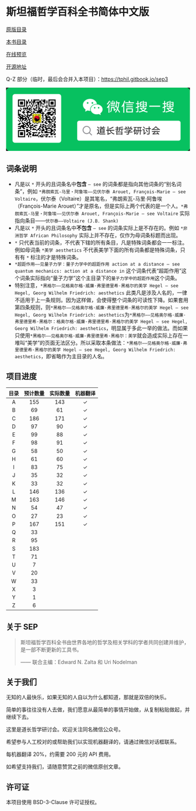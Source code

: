 # 斯坦福哲学百科全书简体中文版

[原版目录](https://plato.stanford.edu/contents.html)

[本书目录](mu-lu.md)

[在线预览](https://tphil.gitbook.io/sep/)

[开源地址](https://github.com/taophilosophy/SEP-CN)


Q-Z 部分（临时，最后会合并入本项目）：<https://tphil.gitbook.io/sep3>

![微信公众号](./.gitbook/assets/wechat.png)

## 词条说明

* 凡是以 `*` 开头的且词条名中**包含** `— see` 的词条都是指向其他词条的“别名词条”，例如 `*弗朗索瓦-马里‧阿鲁埃——见伏尔泰 Arouet, François-Marie — see Voltaire`，伏尔泰（Voltaire）是其笔名，“弗朗索瓦-马里‧阿鲁埃（François-Marie Arouet）”才是原名，但是实际上两个代表的是一个人。`*弗朗索瓦-马里‧阿鲁埃——见伏尔泰 Arouet, François-Marie — see Voltaire` 实际指向条目——`伏尔泰——Voltaire (J.B. Shank)`
* 凡是以 `*` 开头的且词条名中**不包含** `— see` 的词条实际上是不存在的。例如 `*非洲哲学 African Philosophy` 实际上并不存在，仅作为母词条标题而出现。
* `*` 只代表当前的词条，不代表下辖的所有条目，凡是特殊词条都会一一标注。例如母词条 `*美学 aesthetics` 不代表美学下面的所有词条都是特殊词条，只有有 `*` 标注的才是特殊词条。
* `*超距作用——见量子力学：量子力学中的超距作用 action at a distance — see quantum mechanics: action at a distance in` 这个词条代表“超距作用”这个词条实际指向“量子力学”这个主目录下的`量子力学中的超距作用`这个词条。
* 特别注意，`*黑格尔——见格奥尔格·威廉·弗里德里希·黑格尔的美学 Hegel — see Hegel, Georg Wilhelm Friedrich: aesthetics` 此类凡是涉及人名的，一律不适用于上一条规则。因为这样做，会使得整个词条的可读性下降。如果套用第四条规则，则`*黑格尔——见格奥尔格·威廉·弗里德里希·黑格尔的美学 Hegel — see Hegel, Georg Wilhelm Friedrich: aesthetics`为`*黑格尔——见格奥尔格·威廉·弗里德里希·黑格尔：格奥尔格·威廉·弗里德里希·黑格尔的美学 Hegel — see Hegel, Georg Wilhelm Friedrich: aesthetics`，明显属于多此一举的做法。而如果只使用`*黑格尔——见格奥尔格·威廉·弗里德里希·黑格尔：美学`就会造成实际上存在一堆叫“美学”的页面无法区分。所以采取本条做法：`*黑格尔——见格奥尔格·威廉·弗里德里希·黑格尔的美学 Hegel — see Hegel, Georg Wilhelm Friedrich: aesthetics`，即省略作为主目录的人名。

## 项目进度

|  目录 | 预计数量 | 实际数量 | 机器翻译 | 
| :-: | :--: | :--: | :--: | 
|  A  |  155 |  143 |   ✓  |      
|  B  |  69  |  61  |   ✓  |     
|  C  |  186 |  171 |  ✓   |     
|  D  |  97  |  90  |   ✓  |      
|  E  |  99  |   88 |    ✓ |     
|  F  |  98  |  91  |   ✓  |      
|  G  |  58  |  50  |   ✓  |    
|  H  |  61  |  60  | ✓    |     
|  I  |  83  | 75   |   ✓  |     
|  J  |  35  |   32   |  ✓   |     
|  K  |  33  |   32   |  ✓   |     
|  L  |  146 |  136    |  ✓    |    
|  M  |  163 |   146  |   ✓   |     
|  N  |  54  |    47  |   ✓   |    
|  O  |  27  |  23    |   ✓   |    
|  P  |  167 | 151     |   ✓   |    
|  Q  |  33  |      |      |    
|  R  |  95  |      |      |     
|  S  |  183 |      |      |     
|  T  |  71  |      |      |    
|  U  |   7  |      |      |    
|  V  |  20  |      |      |    
|  W  |  33  |      |      |     
|  X  |   3  |      |      |     
|  Y  |   1  |      |      |    
|  Z  |   6  |      |      |      


## 关于 SEP

>斯坦福哲学百科全书由世界各地的哲学及相关学科的学者共同创建并维护，是一部不断更新的工具书。
>
>—— 联合主编：Edward N. Zalta 和 Uri Nodelman

## 关于我们

无知的人最快乐，如果无知的人自以为什么都知道，那就是双倍的快乐。

简单的事往往没有人去做，我们愿意从最简单的事情开始做，从复制粘贴做起，并继续下去。

这里是道长哲学研讨会。欢迎关注同名微信公众号。

希望参与人工校对的或帮助我们以实现机器翻译的，请通过微信对话框联系。

每机器翻译 20%，约需要 200 元的 API 费用。

如希望支持我们，请随意赞赏之前的微信原创文章。

## 许可证

本项目使用 BSD-3-Clause 许可证授权。
